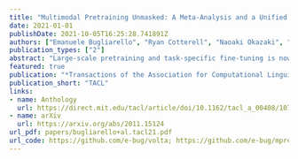 ```yaml
---
title: "Multimodal Pretraining Unmasked: A Meta-Analysis and a Unified Framework of Vision-and-Language BERTs"
date: 2021-01-01
publishDate: 2021-10-05T16:25:28.741891Z
authors: ["Emanuele Bugliarello", "Ryan Cotterell", "Naoaki Okazaki", "Desmond Elliott"]
publication_types: ["2"]
abstract: "Large-scale pretraining and task-specific fine-tuning is now the standard methodology for many tasks in computer vision and natural language processing. Recently, a multitude of methods have been proposed for pretraining vision and language BERTs to tackle challenges at the intersection of these two key areas of AI. These models can be categorized into either single-stream or dual-stream encoders. We study the differences between these two categories, and show how they can be unified under a single theoretical framework. We then conduct controlled experiments to discern the empirical differences between five vision and language BERTs. Our experiments show that training data and hyperparameters are responsible for most of the differences between the reported results, but they also reveal that the embedding layer plays a crucial role in these massive models."
featured: true
publication: "*Transactions of the Association for Computational Linguistics*"
publication_short: "TACL"
links:
- name: Anthology
  url: https://direct.mit.edu/tacl/article/doi/10.1162/tacl_a_00408/107279/Multimodal-Pretraining-Unmasked-A-Meta-Analysis
- name: arXiv
  url: https://arxiv.org/abs/2011.15124
url_pdf: papers/bugliarello+al.tacl21.pdf
url_code: https://github.com/e-bug/volta; https://github.com/e-bug/mpre-unmasked
---
```


